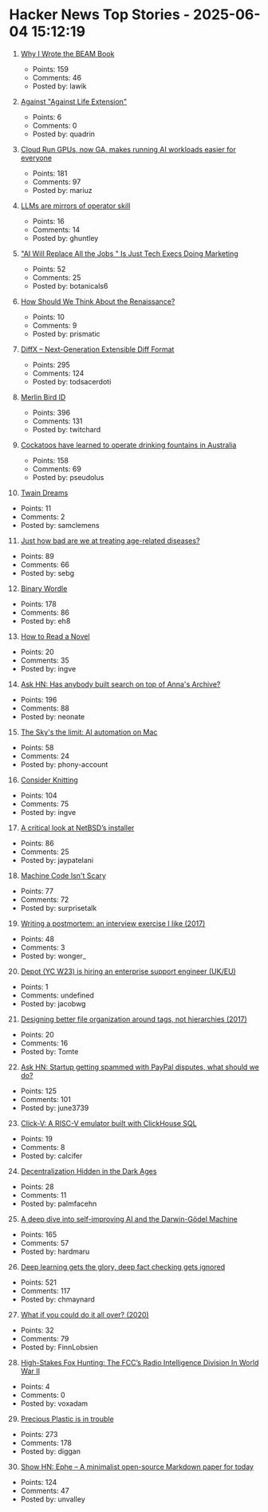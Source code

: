 # Hacker News Top Stories - 2025-06-04 15:12:19

1. [Why I Wrote the BEAM Book](https://happihacking.com/blog/posts/2025/why_I_wrote_theBEAMBook/)
   - Points: 159
   - Comments: 46
   - Posted by: lawik

2. [Against "Against Life Extension"](https://www.alexkesin.com/p/contra-fukuyama-on-against-life-extension)
   - Points: 6
   - Comments: 0
   - Posted by: quadrin

3. [Cloud Run GPUs, now GA, makes running AI workloads easier for everyone](https://cloud.google.com/blog/products/serverless/cloud-run-gpus-are-now-generally-available)
   - Points: 181
   - Comments: 97
   - Posted by: mariuz

4. [LLMs are mirrors of operator skill](https://ghuntley.com/mirrors/)
   - Points: 16
   - Comments: 14
   - Posted by: ghuntley

5. ["AI Will Replace All the Jobs " Is Just Tech Execs Doing Marketing](https://sparktoro.com/blog/ai-will-replace-all-the-jobs-is-just-tech-execs-doing-marketing/)
   - Points: 52
   - Comments: 25
   - Posted by: botanicals6

6. [How Should We Think About the Renaissance?](https://www.chronicle.com/article/how-should-we-think-about-the-renaissance)
   - Points: 10
   - Comments: 9
   - Posted by: prismatic

7. [DiffX – Next-Generation Extensible Diff Format](https://diffx.org/)
   - Points: 295
   - Comments: 124
   - Posted by: todsacerdoti

8. [Merlin Bird ID](https://merlin.allaboutbirds.org/)
   - Points: 396
   - Comments: 131
   - Posted by: twitchard

9. [Cockatoos have learned to operate drinking fountains in Australia](https://www.science.org/content/article/cockatoos-have-learned-operate-drinking-fountains-australia)
   - Points: 158
   - Comments: 69
   - Posted by: pseudolus

10. [Twain Dreams](https://harpers.org/archive/2025/06/twain-dreams-samuel-clemens-john-jeremiah-sullivan/)
   - Points: 11
   - Comments: 2
   - Posted by: samclemens

11. [Just how bad are we at treating age-related diseases?](https://www.ladanuzhna.xyz/writing/just-how-bad-are-we-at-treating-age-related-diseases)
   - Points: 89
   - Comments: 66
   - Posted by: sebg

12. [Binary Wordle](https://wordle.chengeric.com/)
   - Points: 178
   - Comments: 86
   - Posted by: eh8

13. [How to Read a Novel](https://adjacentpossible.substack.com/p/how-to-read-a-novel)
   - Points: 20
   - Comments: 35
   - Posted by: ingve

14. [Ask HN: Has anybody built search on top of Anna's Archive?](undefined)
   - Points: 196
   - Comments: 88
   - Posted by: neonate

15. [The Sky's the limit: AI automation on Mac](https://taoofmac.com/space/blog/2025/06/03/2155)
   - Points: 58
   - Comments: 24
   - Posted by: phony-account

16. [Consider Knitting](https://journal.stuffwithstuff.com/2025/05/30/consider-knitting/)
   - Points: 104
   - Comments: 75
   - Posted by: ingve

17. [A critical look at NetBSD’s installer](https://eerielinux.wordpress.com/2025/05/31/installing-bsd-in-2025-part-3-a-critical-look-at-netbsds-installer/)
   - Points: 86
   - Comments: 25
   - Posted by: jaypatelani

18. [Machine Code Isn't Scary](https://jimmyhmiller.com/machine-code-isnt-scary)
   - Points: 77
   - Comments: 72
   - Posted by: surprisetalk

19. [Writing a postmortem: an interview exercise I like (2017)](https://www.danielputtick.com/writing/mapbox-postmortem-interview.html)
   - Points: 48
   - Comments: 3
   - Posted by: wonger_

20. [Depot (YC W23) is hiring an enterprise support engineer (UK/EU)](https://www.ycombinator.com/companies/depot/jobs/NdCr76D-enterprise-support-engineer)
   - Points: 1
   - Comments: undefined
   - Posted by: jacobwg

21. [Designing better file organization around tags, not hierarchies (2017)](https://www.nayuki.io/page/designing-better-file-organization-around-tags-not-hierarchies)
   - Points: 20
   - Comments: 16
   - Posted by: Tomte

22. [Ask HN: Startup getting spammed with PayPal disputes, what should we do?](undefined)
   - Points: 125
   - Comments: 101
   - Posted by: june3739

23. [Click-V: A RISC-V emulator built with ClickHouse SQL](https://github.com/SpencerTorres/Click-V)
   - Points: 19
   - Comments: 8
   - Posted by: calcifer

24. [Decentralization Hidden in the Dark Ages](http://bionicmosquito.blogspot.com/2013/02/decentralization-hidden-in-dark-ages.html)
   - Points: 28
   - Comments: 11
   - Posted by: palmfacehn

25. [A deep dive into self-improving AI and the Darwin-Gödel Machine](https://richardcsuwandi.github.io/blog/2025/dgm/)
   - Points: 165
   - Comments: 57
   - Posted by: hardmaru

26. [Deep learning gets the glory, deep fact checking gets ignored](https://rachel.fast.ai/posts/2025-06-04-enzyme-ml-fails/index.html)
   - Points: 521
   - Comments: 117
   - Posted by: chmaynard

27. [What if you could do it all over? (2020)](https://www.newyorker.com/magazine/2020/12/21/what-if-you-could-do-it-all-over)
   - Points: 32
   - Comments: 79
   - Posted by: FinnLobsien

28. [High-Stakes Fox Hunting: The FCC’s Radio Intelligence Division In World War II](https://hackaday.com/2025/06/04/high-stakes-fox-hunting-the-fccs-radio-intelligence-division-in-world-war-ii/)
   - Points: 4
   - Comments: 0
   - Posted by: voxadam

29. [Precious Plastic is in trouble](https://www.preciousplastic.com//news/problems-in-precious-plastic)
   - Points: 273
   - Comments: 178
   - Posted by: diggan

30. [Show HN: Ephe – A minimalist open-source Markdown paper for today](https://github.com/unvalley/ephe)
   - Points: 124
   - Comments: 47
   - Posted by: unvalley

